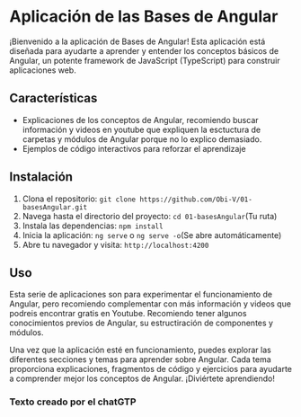 
# Aplicación de las Bases de Angular

¡Bienvenido a la aplicación de Bases de Angular! Esta aplicación está diseñada para ayudarte a aprender y entender los conceptos básicos de Angular, un potente framework de JavaScript (TypeScript) para construir aplicaciones web.

## Características

- Explicaciones de los conceptos de Angular, recomiendo buscar información y videos en youtube que expliquen la esctuctura de carpetas y módulos de Angular porque no lo explico demasiado.
- Ejemplos de código interactivos para reforzar el aprendizaje

## Instalación

1. Clona el repositorio: `git clone https://github.com/Obi-V/01-basesAngular.git`
2. Navega hasta el directorio del proyecto: `cd 01-basesAngular`(Tu ruta)
3. Instala las dependencias: `npm install`
4. Inicia la aplicación: `ng serve` o `ng serve -o`(Se abre automáticamente)
5. Abre tu navegador y visita: `http://localhost:4200`

## Uso
Esta serie de aplicaciones son para experimentar el funcionamiento de Angular, pero recomiendo complementar con más información y videos que podreis encontrar gratis en Youtube.
Recomiendo tener algunos conocimientos previos de Angular, su estructiración de componentes y módulos.

Una vez que la aplicación esté en funcionamiento, puedes explorar las diferentes secciones y temas para aprender sobre Angular. Cada tema proporciona explicaciones, fragmentos de código y ejercicios para ayudarte a comprender mejor los conceptos de Angular. ¡Diviértete aprendiendo!

### Texto creado por el chatGTP
